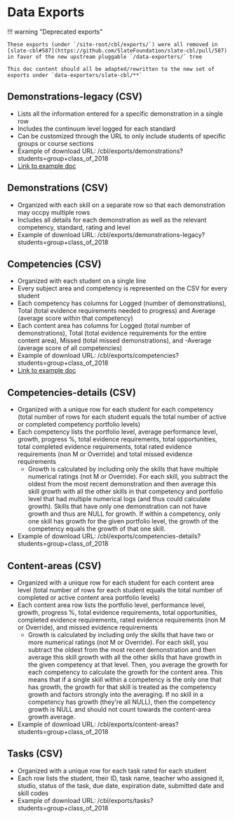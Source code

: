 # Data Exports

!!! warning "Deprecated exports"

    These exports (under `/site-root/cbl/exports/`) were all removed in [slate-cbl#587](https://github.com/SlateFoundation/slate-cbl/pull/587) in favor of the new upstream pluggable `/data-exporters/` tree

    This doc content should all be adapted/rewritten to the new set of exports under `data-exporters/slate-cbl/**`

## Demonstrations-legacy \(CSV\)

* Lists all the information entered for a specific demonstration in a single row
* Includes the continuum level logged for each standard
* Can be customized through the URL to only include students of specific groups or course sections
* Example of download URL: /cbl/exports/demonstrations?students=group+class\_of\_2018
* [Link to example doc](https://docs.google.com/spreadsheets/d/18F9aDXH7bgMUG_p7265aY0JoI_TDJ-tcSf4oLNWFV-Y/edit#gid=0)

## Demonstrations \(CSV\)

* Organized with each skill on a separate row so that each demonstration may occpy multiple rows
* Includes all details for each demonstration as well as the relevant competency, standard, rating and level
* Example of download URL: /cbl/exports/demonstrations-legacy?students=group+class\_of\_2018

## Competencies \(CSV\)

* Organized with each student on a single line
* Every subject area and competency is represented on the CSV for every student
* Each competency has columns for Logged \(number of demonstrations\), Total \(total evidence requirements needed to progress\) and Average \(average score within that competency\)
* Each content area has columns for Logged \(total number of demonstrations\), Total \(total evidence requirements for the entire content area\), Missed \(total missed demonstrations\), and -Average \(average score of all competencies\)
* Example of download URL: /cbl/exports/competencies?students=group+class\_of\_2018
* [Link to example doc](https://docs.google.com/spreadsheets/d/1JugtlX931tKcOhmir31J_GqeLy-4J2y3gIJyu4aKMdI/edit#gid=0)

## Competencies-details \(CSV\)

* Organized with a unique row for each student for each competency \(total number of rows for each student equals the total number of active or completed competency portfolio levels\)
* Each competency lists the portfolio level, average performance level, growth, progress %, total evidence requirements, total opportunities, total completed evidence requirements, total rated evidence requirements \(non M or Override\) and total missed evidence requirements
  * Growth is calculated by including only the skills that have multiple numerical ratings \(not M or Override\). For each skill, you subtract the oldest from the most recent demonstration and then average this skill growth with all the other skills in that competency and portfolio level that had multiple numerical logs \(and thus could calculate growth\). Skills that have only one demonstration can not have growth and thus are NULL for growth. If within a competency, only one skill has growth for the given portfolio level, the growth of the competency equals the growth of that one skill.
* Example of download URL: /cbl/exports/competencies-details?students=group+class\_of\_2018

## Content-areas \(CSV\)

* Organized with a unique row for each student for each content area level \(total number of rows for each student equals the total number of completed or active content area portfolio levels\)
* Each content area row lists the portfolio level, performance level, growth, progress %, total evidence requirements, total opportunities, completed evidence requirements, rated evidence requirements \(non M or Override\), and missed evidence requirements
  * Growth is calculated by including only the skills that have two or more numerical ratings \(not M or Override\). For each skill, you subtract the oldest from the most recent demonstration and then average this skill growth with all the other skills that have growth in the given competency at that level. Then, you average the growth for each competency to calculate the growth for the content area. This means that if a single skill within a competency is the only one that has growth, the growth for that skill is treated as the competency growth and factors strongly into the averaging. If no skill in a competency has growth \(they're all NULL\), then the competency growth is NULL and should not count towards the content-area growth average.
* Example of download URL: /cbl/exports/content-areas?students=group+class\_of\_2018

## Tasks \(CSV\)

* Organized with a unique row for each task rated for each student
* Each row lists the student, their ID, task name, teacher who assigned it, studio, status of the task, due date, expiration date, submitted date and skill codes
* Example of download URL: /cbl/exports/tasks?students=group+class\_of\_2018
